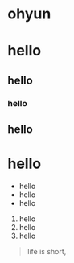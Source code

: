 # ohyun
# hello
## hello
### hello
## hello
# hello

* hello
* hello
* hello

1. hello
2. hello
3. hello

> life is short, 
